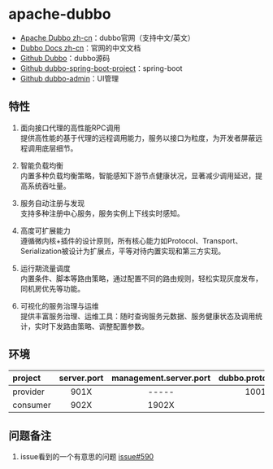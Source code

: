 # apache-dubbo
- [Apache Dubbo zh-cn]：dubbo官网（支持中文/英文）
- [Dubbo Docs zh-cn]：官网的中文文档
- [Github Dubbo]：dubbo源码
- [Github dubbo-spring-boot-project]：spring-boot
- [Github dubbo-admin]：UI管理


[Apache Dubbo zh-cn]: http://dubbo.apache.org/zh-cn/
[Dubbo Docs zh-cn]: http://dubbo.apache.org/zh-cn/docs/user/quick-start.html
[Github Dubbo]: https://github.com/apache/dubbo
[Github dubbo-spring-boot-project]: https://github.com/apache/dubbo-spring-boot-project
[Github dubbo-admin]: https://github.com/apache/dubbo-admin

## 特性
1. 面向接口代理的高性能RPC调用  
提供高性能的基于代理的远程调用能力，服务以接口为粒度，为开发者屏蔽远程调用底层细节。

2. 智能负载均衡  
内置多种负载均衡策略，智能感知下游节点健康状况，显著减少调用延迟，提高系统吞吐量。

3. 服务自动注册与发现  
支持多种注册中心服务，服务实例上下线实时感知。

4. 高度可扩展能力  
遵循微内核+插件的设计原则，所有核心能力如Protocol、Transport、Serialization被设计为扩展点，平等对待内置实现和第三方实现。

5. 运行期流量调度  
内置条件、脚本等路由策略，通过配置不同的路由规则，轻松实现灰度发布，同机房优先等功能。

6. 可视化的服务治理与运维  
提供丰富服务治理、运维工具：随时查询服务元数据、服务健康状态及调用统计，实时下发路由策略、调整配置参数。

## 环境

| project     | server.port  | management.server.port | dubbo.protocol.port |
| :--------   | :----------: |:----------------------:| :-----------------: |
| provider    | 901X         | -----                  | 10010               |
| consumer    | 902X         | 1902X                  |                     |

## 问题备注
1. issue看到的一个有意思的问题
[issue#590](https://github.com/apache/dubbo-spring-boot-project/issues/590)

